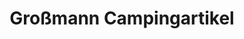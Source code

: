 ---
title: "Großmann Campingartikel"
url: /wernberg-koeblitz/grossmann-campingartikel/
shop: Allgemein
---
